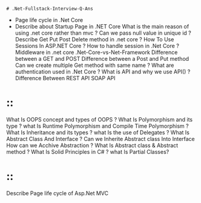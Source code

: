     # .Net-Fullstack-Interview-Q-Ans 
    
- Page life cycle in .Net Core
- Describe about Startup Page in .NET Core
What is the main reason of using .net core rather than mvc ?
Can we pass null value in unique id ?
Describe Get Put Post Delete method in .net core ?
How To Use Sessions In ASP.NET Core ?
How to handle session in .Net Core ?
Middleware in .net core
.Net-Core-vs-Net-Framework
Difference between a GET and POST
Difference between a Post and Put method
Can we create multiple Get method with same name ?
What are authentication used in .Net Core ?
What is API and why we use API() ?
Difference Between REST API SOAP API
 
 # ::
 
What Is OOPS concept and types of OOPS ?
What Is Polymorphism and its type ?
what Is Runtime Polymorphism and Compile Time Polymorphism ?
What Is Inheritance and its types ?
what Is the use of Delegates ?
What Is Abstract Class And Interface ?
Can we Inherite Abstract class Into Interface
How can we Acchive Abstraction ?
What Is Abstract class & Abstract method ?
What Is Solid Principles in C# ?
what Is Partial Classes?
 
 # ::
 
Describe Page life cycle of Asp.Net MVC 
 
